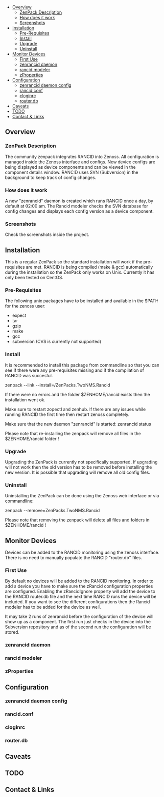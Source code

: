 *   [Overview](#overview)
    *   [ZenPack Description](#shortdescription)
    *   [How does it work](#shorthow)
    *   [Screenshots](#screenshots)
*   [Installation](#installation)
    *   [Pre-Requisites](#prereqs)
    *   [Install](#install)
    *   [Upgrade](#upgrade)
    *   [Uninstall](#uninstall)
*   [Monitor Devices](#monitoring)
    *   [First Use](#firstuse)
    *   [zenrancid daemon](zenrancidd)
    *   [rancid modeler](#modeler)
    *   [zProperties](#zproperties)
*   [Configuration](#configuration)
    *   [zenrancid daemon config](#configzenrancid)
    *   [rancid.conf](#configrancid)
    *   [cloginrc](#configcloginrc)
    *   [router.db](#configrouterdb)
*   [Caveats](#caveats)
*   [TODO](#todo)
*   [Contact & Links](#contact)


<h2 id="overview">Overview</h2>

<h3 id="shortdescription">ZenPack Description</h3>

The community zenpack integrates RANCID into Zenoss. All configuration is managed inside the Zenoss interface and configs.
New device configs are being displayed as device components and can be viewed in the component details window.
RANCID uses SVN (Subversion) in the background to keep track of config changes.

<h3 id="shorthow">How does it work</h3>

A new "zenrancid" daemon is created which runs RANCID once a day, by default at 02:00 am.
The Rancid modeler checks the SVN database for config changes and displays each config version as a device component.

<h3 id="screenshots">Screenshots</h3>

Check the screenshots inside the project.


<h2 id="installation">Installation</h2>

This is a regular ZenPack so the standard installation will work if the pre-requisites are met. 
RANCID is being compiled (make & gcc) automatically during the installation so the ZenPack only works on Unix. 
Currently it has only been tested on CentOS.

<h3 id="prereqs">Pre-Requisites</h3>

The following unix packages have to be installed and available in the $PATH for the zenoss user:

   * expect
   * tar
   * gzip
   * make
   * gcc
   * subversion (CVS is currently not supported)

<h3 id="install">Install</h3>

It is recommended to install this package from commandline so that you can see if there were any pre-requisites missing and if the compilation of RANCID was succesful.

zenpack --link --install=<installdir>/ZenPacks.TwoNMS.Rancid

If there were no errors and the folder $ZENHOME/rancid exists then the installation went ok.

Make sure to restart zopectl and zenhub. If there are any issues while running RANCID the first time then restart zenoss completely.

Make sure that the new daemon "zenrancid" is started: zenrancid status

Please note that re-installing the zenpack will remove all files in the $ZENHOME/rancid folder !

<h3 id="upgrade">Upgrade</h3>

Upgrading the ZenPack is currently not specifically supported. If upgrading will not work then the old version has to be removed before installing the new version.
It is possible that upgrading will remove all old config files.

<h3 id="uninstall">Uninstall</h3>

Uninstalling the ZenPack can be done using the Zenoss web interface or via commandline:

zenpack --remove=ZenPacks.TwoNMS.Rancid

Please note that removing the zenpack will delete all files and folders in $ZENHOME/rancid !


<h2 id="monitoring">Monitor Devices</h2>

Devices can be added to the RANCID monitoring using the zenoss interface. There is no need to manually populate the RANCID "router.db" files.

<h3 id="firstuse">First Use</h3>

By default no devices will be added to the RANCID monitoring. In order to add a device you have to make sure the zRancid configuration properties are configured.
Enabling the zRancidIgnore property will add the device to the RANCID router.db file and the next time RANCID runs the device will be included.
If you want to see the different configurations then the Rancid modeler has to be added for the device as well.

It may take 2 runs of zenrancid before the configuration of the device will show up as a component. The first run just checks in the device into the Subversion repository and as of the second run the configuration will be stored.

<h3 id="zenrancidd">zenrancid daemon</h3>

<h3 id="modeler">rancid modeler</h3>

<h3 id="zproperties">zProperties</h3>


<h2 id="configuration">Configuration</h2>

<h3 id="configzenrancid">zenrancid daemon config</h3>

<h3 id="configrancid">rancid.conf</h3>

<h3 id="configcloginrc">cloginrc</h3>

<h3 id="configrouterdb">router.db</h3>

<h2 id="caveats">Caveats</h2>

<h2 id="todo">TODO</h2>

<h2 id="contact">Contact & Links</h2>
